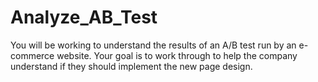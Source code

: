# Analyze_AB_Test
You will be working to understand the results of an A/B test run by an e-commerce website. Your goal is to work through to help the company understand if they should implement the new page design.
